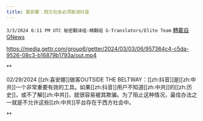 ```yaml
---
title: 喜安娜：西方社会必须取消抖音
---
```

`3/3/2024 6:11 PM UTC 秘密翻译组-精翻组 G-Translators/Elite Team` [轉載自GNews](https://gnews.org/articles/2361403)


https://media.gettr.com/group6/getter/2024/03/03/06/957364c4-c5da-9526-08c3-b16879b1793a/out.mp4


**

02/29/2024 [[zh:喜安娜]]做客OUTSIDE THE BELTWAY：[[zh:抖音]]是[[zh:中共]]一个非常重要有效的工具。如果[[zh:抖音]]用户不知道[[zh:中共]]的[[zh:历史]]，或不了解[[zh:中共]]，就很容易被其欺骗。为了阻止这种情况，最佳办法之一就是不允许这些[[zh:中共]]平台存在于西方社会中。

**
